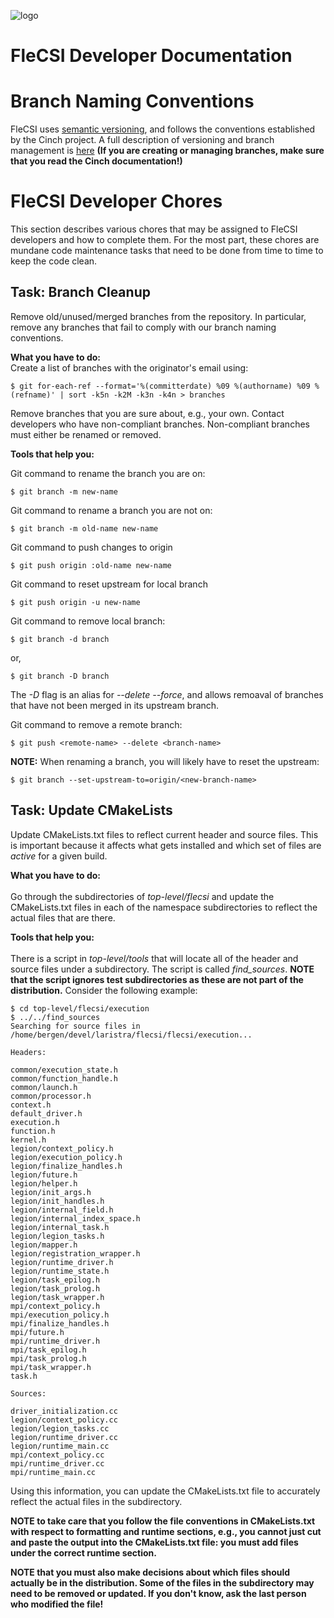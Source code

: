 ![logo](../doc/flecsi.png)

# FleCSI Developer Documentation

# Branch Naming Conventions

FleCSI uses [semantic versioning](https://semver.org), and follows the
conventions established by the Cinch project. A full description of
versioning and branch management is
[here](https://github.com/laristra/cinch/blob/master/developer/VERSIONING.md)
**(If you are creating or managing branches, make sure that you read the
Cinch documentation!)**

# FleCSI Developer Chores

This section describes various chores that may be assigned to FleCSI
developers and how to complete them. For the most part, these chores are
mundane code maintenance tasks that need to be done from time to time to
keep the code clean.

## Task: Branch Cleanup

Remove old/unused/merged branches from the repository. In particular,
remove any branches that fail to comply with our branch naming
conventions.

**What you have to do:**<br>
Create a list of branches with the originator's email using:
```
$ git for-each-ref --format='%(committerdate) %09 %(authorname) %09 %(refname)' | sort -k5n -k2M -k3n -k4n > branches
```
Remove branches that you are sure about, e.g., your own. Contact
developers who have non-compliant branches. Non-compliant branches must
either be renamed or removed.

**Tools that help you:**<br>

Git command to rename the branch you are on:
```
$ git branch -m new-name
```

Git command to rename a branch you are not on:
```
$ git branch -m old-name new-name
```

Git command to push changes to origin
```
$ git push origin :old-name new-name
```

Git command to reset upstream for local branch
```
$ git push origin -u new-name
```

Git command to remove local branch:
```
$ git branch -d branch
```
or,
```
$ git branch -D branch
```
The *-D* flag is an alias for *--delete --force*, and allows remoaval of
branches that have not been merged in its upstream branch.

Git command to remove a remote branch:
```
$ git push <remote-name> --delete <branch-name>
```

**NOTE:** When renaming a branch, you will likely have to reset the
upstream:
```
$ git branch --set-upstream-to=origin/<new-branch-name>
```

## Task: Update CMakeLists

Update CMakeLists.txt files to reflect current header and source
files. This is important because it affects what gets installed and
which set of files are *active* for a given build.

**What you have to do:**<br>  
Go through the subdirectories of *top-level/flecsi* and update the
CMakeLists.txt files in each of the namespace subdirectories to reflect
the actual files that are there.

**Tools that help you:**<br>  
There is a script in *top-level/tools* that will locate all of the
header and source files under a subdirectory. The script is called
*find_sources*. **NOTE that the script ignores test subdirectories as
these are not part of the distribution.** Consider the following
example:

```
$ cd top-level/flecsi/execution
$ ../../find_sources
Searching for source files in /home/bergen/devel/laristra/flecsi/flecsi/execution...

Headers:

common/execution_state.h
common/function_handle.h
common/launch.h
common/processor.h
context.h
default_driver.h
execution.h
function.h
kernel.h
legion/context_policy.h
legion/execution_policy.h
legion/finalize_handles.h
legion/future.h
legion/helper.h
legion/init_args.h
legion/init_handles.h
legion/internal_field.h
legion/internal_index_space.h
legion/internal_task.h
legion/legion_tasks.h
legion/mapper.h
legion/registration_wrapper.h
legion/runtime_driver.h
legion/runtime_state.h
legion/task_epilog.h
legion/task_prolog.h
legion/task_wrapper.h
mpi/context_policy.h
mpi/execution_policy.h
mpi/finalize_handles.h
mpi/future.h
mpi/runtime_driver.h
mpi/task_epilog.h
mpi/task_prolog.h
mpi/task_wrapper.h
task.h

Sources:

driver_initialization.cc
legion/context_policy.cc
legion/legion_tasks.cc
legion/runtime_driver.cc
legion/runtime_main.cc
mpi/context_policy.cc
mpi/runtime_driver.cc
mpi/runtime_main.cc
```

Using this information, you can update the CMakeLists.txt file to
accurately reflect the actual files in the subdirectory.

**NOTE to take care that you follow the file conventions in
CMakeLists.txt with respect to formatting and runtime sections, e.g.,
you cannot just cut and paste the output into the CMakeLists.txt file:
you must add files under the correct runtime section.** 

**NOTE that you must also make decisions about which files should
actually be in the distribution. Some of the files in the subdirectory
may need to be removed or updated. If you don't know, ask the last
person who modified the file!**

<!-- vim: set tabstop=2 shiftwidth=2 expandtab fo=cqt tw=72 : -->
